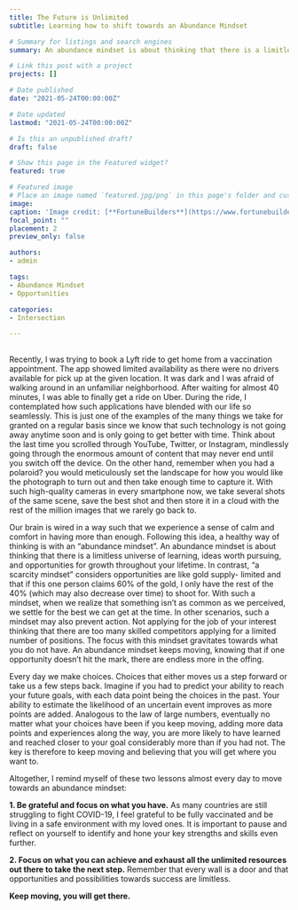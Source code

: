```yaml
---
title: The Future is Unlimited
subtitle: Learning how to shift towards an Abundance Mindset

# Summary for listings and search engines
summary: An abundance mindset is about thinking that there is a limitless universe of learning, ideas worth pursuing, and opportunities for growth throughout your lifetime. It encourages you to keep moving, knowing that if one opportunity doesn’t hit the mark, there are endless more in the offing.

# Link this post with a project
projects: []

# Date published
date: "2021-05-24T00:00:00Z"

# Date updated
lastmod: "2021-05-24T00:00:00Z"

# Is this an unpublished draft?
draft: false

# Show this page in the Featured widget?
featured: true

# Featured image
# Place an image named `featured.jpg/png` in this page's folder and customize its options here.
image:
caption: 'Image credit: [**FortuneBuilders**](https://www.fortunebuilders.com/abundance-mindset/)'
focal_point: ""
placement: 2
preview_only: false

authors:
- admin

tags:
- Abundance Mindset
- Opportunities

categories:
- Intersection

---
```


##  


Recently, I was trying to book a Lyft ride to get home from a vaccination appointment. The app showed limited availability as there were no drivers available for pick up at the given location. It was dark and I was afraid of walking around in an unfamiliar neighborhood. After waiting for almost 40 minutes, I was able to finally get a ride on Uber. During the ride, I contemplated how such applications have blended with our life so seamlessly. This is just one of the examples of the many things we take for granted on a regular basis since we know that such technology is not going away anytime soon and is only going to get better with time. Think about the last time you scrolled through YouTube, Twitter, or Instagram, mindlessly going through the enormous amount of content that may never end until you switch off the device. On the other hand, remember when you had a polaroid? you would meticulously set the landscape for how you would like the photograph to turn out and then take enough time to capture it. With such high-quality cameras in every smartphone now, we take several shots of the same scene, save the best shot and then store it in a cloud with the rest of the million images that we rarely go back to. 

Our brain is wired in a way such that we experience a sense of calm and comfort in having more than enough. Following this idea, a healthy way of thinking is with an “abundance mindset”. An abundance mindset is about thinking that there is a limitless universe of learning, ideas worth pursuing, and opportunities for growth throughout your lifetime. In contrast, “a scarcity mindset” considers opportunities are like gold supply- limited and that if this one person claims 60% of the gold, I only have the rest of the 40% (which may also decrease over time) to shoot for. With such a mindset, when we realize that something isn’t as common as we perceived, we settle for the best we can get at the time. In other scenarios, such a mindset may also prevent action. Not applying for the job of your interest thinking that there are too many skilled competitors applying for a limited number of positions. The focus with this mindset gravitates towards what you do not have. An abundance mindset keeps moving, knowing that if one opportunity doesn’t hit the mark, there are endless more in the offing.

Every day we make choices.  Choices that either moves us a step forward or take us a few steps back. Imagine if you had to predict your ability to reach your future goals, with each data point being the choices in the past. Your ability to estimate the likelihood of an uncertain event improves as more points are added. Analogous to the law of large numbers, eventually no matter what your choices have been if you keep moving, adding more data points and experiences along the way, you are more likely to have learned and reached closer to your goal considerably more than if you had not. The key is therefore to keep moving and believing that you will get where you want to.

Altogether, I remind myself of these two lessons almost every day to move towards an abundance mindset:

**1.	Be grateful and focus on what you have.**
As many countries are still struggling to fight COVID-19, I feel grateful to be fully vaccinated and be living in a safe environment with my loved ones. It is important to pause and reflect on yourself to identify and hone your key strengths and skills even further.

**2.	Focus on what you can achieve and exhaust all the unlimited resources out there to take the next step.**
Remember that every wall is a door and that opportunities and possibilities towards success are limitless. 

**Keep moving, you will get there.**
